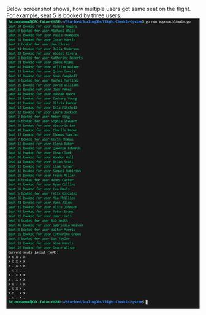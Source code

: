 Below screenshot shows, how multiple users got same seat on the flight. For example, seat 5 is booked by three users.
![alt text](image-1.png)
